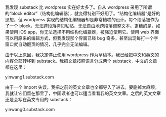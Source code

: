 我发现 substack 比 wordpress 实在好太多了。自从 wordpress 采用了所谓的“block editor”（结构化编辑器），就变得特别不好用了。“结构化编辑器”是好的思想，但 wordpress 实现的结构化编辑器却是非常糟糕的设计。每个段落被作为了一个 block，无法跨段落拷贝粘贴，无法自由地跨段落调整文本。更糟的是，如果使用 iOS app，你无法选择不用结构化编辑器，被强迫使用它。使用 web 界面可以用原来的编辑方式，但我发现那个界面已经 bug 奇多，甚至出现每打一个字窗口就自动翻页的情况，几乎完全无法编辑。

由于以上原因，我决定停止使用 wordpress 作为草稿本。我已经把中文和英文的内容全部转移到 substack。我把文章按照语言分成两个 substack，中文的文章都在这里：

yinwang1.substack.com

由于一个 import 失误，我把之前的英文文章也全都导入了进去。要删掉太麻烦，我就让它们留在那里了，中国读者也可以适当看看我的英文文章。之后的英文文章还是会写在英文专用的 substack：

yinwang0.substack.com
